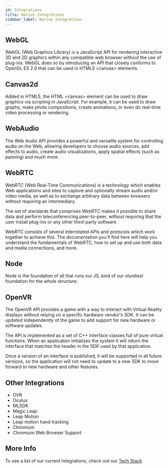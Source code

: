 ```yaml
---
id: Integrations
title: Native Integrations
sidebar_label: Native Integrations
---
```


## WebGL

WebGL (Web Graphics Library) is a JavaScript API for rendering interactive 3D and 2D graphics within any compatible web browser without the use of plug-ins. WebGL does so by introducing an API that closely conforms to OpenGL ES 2.0 that can be used in HTML5 \<canvas\> elements.

## Canvas2d

Added in HTML5, the HTML \<canvas\> element can be used to draw graphics via scripting in JavaScript. For example, it can be used to draw graphs, make photo compositions, create animations, or even do real-time video processing or rendering.

## WebAudio

The Web Audio API provides a powerful and versatile system for controlling audio on the Web, allowing developers to choose audio sources, add effects to audio, create audio visualizations, apply spatial effects (such as panning) and much more.

## WebRTC

WebRTC (Web Real-Time Communications) is a technology which enables Web applications and sites to capture and optionally stream audio and/or video media, as well as to exchange arbitrary data between browsers without requiring an intermediary.
 
 The set of standards that comprises WebRTC makes it possible to share data and perform teleconferencing peer-to-peer, without requiring that the user install plug-ins or any other third-party software.

WebRTC consists of several interrelated APIs and protocols which work together to achieve this. The documentation you'll find here will help you understand the fundamentals of WebRTC, how to set up and use both data and media connections, and more.

## Node

Node is the foundation of all that runs our JS, kind of our sturdiest foundation for the whole structure.


## OpenVR

The OpenVR API provides a game with a way to interact with Virtual Reality displays without relying on a specific hardware vendor's SDK. It can be updated independently of the game to add support for new hardware or software updates.

The API is implemented as a set of C++ interface classes full of pure virtual functions. When an application initializes the system it will return the interface that matches the header in the SDK used by that application.
 
 Once a version of an interface is published, it will be supported in all future versions, so the application will not need to update to a new SDK to move forward to new hardware and other features.

## Other Integrations

- OVR
- Oculus		
- MLSDK
- Magic Leap	
- Leap Motion
- Leap motion hand tracking
- Chromium
- Chromium Web Browser Support

## More Info

To see a list of our current integrations, check out our [Tech Stack](TechStack.md)
